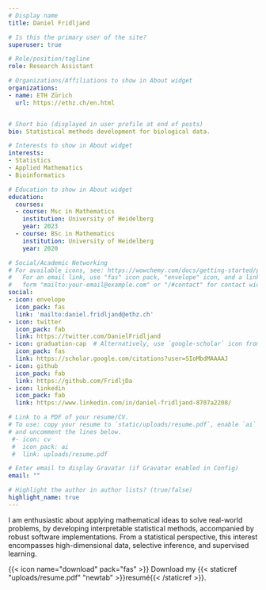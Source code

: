 ```yaml
---
# Display name
title: Daniel Fridljand

# Is this the primary user of the site?
superuser: true

# Role/position/tagline
role: Research Assistant

# Organizations/Affiliations to show in About widget
organizations:
- name: ETH Zürich
  url: https://ethz.ch/en.html


# Short bio (displayed in user profile at end of posts)
bio: Statistical methods development for biological data.

# Interests to show in About widget
interests:
- Statistics
- Applied Mathematics
- Bioinformatics

# Education to show in About widget
education:
  courses:
  - course: Msc in Mathematics
    institution: University of Heidelberg
    year: 2023
  - course: BSc in Mathematics
    institution: University of Heidelberg
    year: 2020

# Social/Academic Networking
# For available icons, see: https://wowchemy.com/docs/getting-started/page-builder/#icons
#   For an email link, use "fas" icon pack, "envelope" icon, and a link in the
#   form "mailto:your-email@example.com" or "/#contact" for contact widget.
social:
- icon: envelope
  icon_pack: fas
  link: 'mailto:daniel.fridljand@ethz.ch'
- icon: twitter
  icon_pack: fab
  link: https://twitter.com/DanielFridljand
- icon: graduation-cap  # Alternatively, use `google-scholar` icon from `ai` icon pack
  icon_pack: fas
  link: https://scholar.google.com/citations?user=SIoMbdMAAAAJ
- icon: github
  icon_pack: fab
  link: https://github.com/FridljDa
- icon: linkedin
  icon_pack: fab
  link: https://www.linkedin.com/in/daniel-fridljand-8707a2208/

# Link to a PDF of your resume/CV.
# To use: copy your resume to `static/uploads/resume.pdf`, enable `ai` icons in `params.toml`,
# and uncomment the lines below.
 #- icon: cv
 #  icon_pack: ai
 #  link: uploads/resume.pdf

# Enter email to display Gravatar (if Gravatar enabled in Config)
email: ""

# Highlight the author in author lists? (true/false)
highlight_name: true
---
```


I am enthusiastic about applying mathematical ideas to solve real-world problems, by developing interpretable statistical methods, accompanied by robust software implementations. From a statistical perspective, this interest encompasses high-dimensional data, selective inference, and supervised learning.

{{< icon name="download" pack="fas" >}} Download my {{< staticref "uploads/resume.pdf" "newtab" >}}resumé{{< /staticref >}}.
